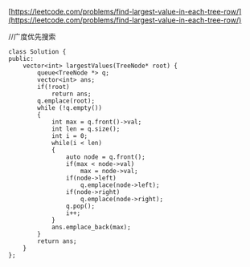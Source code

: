 [https://leetcode.com/problems/find-largest-value-in-each-tree-row/](https://leetcode.com/problems/find-largest-value-in-each-tree-row/)

//广度优先搜索
```
class Solution {
public:
    vector<int> largestValues(TreeNode* root) {
        queue<TreeNode *> q;
        vector<int> ans;
        if(!root)
            return ans;
        q.emplace(root);
        while (!q.empty())
        {
            int max = q.front()->val;
            int len = q.size();
            int i = 0;
            while(i < len)
            {
                auto node = q.front();
                if(max < node->val)
                    max = node->val;
                if(node->left)
                    q.emplace(node->left);
                if(node->right)
                    q.emplace(node->right);
                q.pop();
                i++;
            }
            ans.emplace_back(max);
        }
        return ans;
    }
};
```
